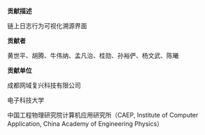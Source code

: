 **贡献描述**

链上日志行为可视化溯源界面

**贡献者**

黄世平、胡腾、牛伟纳、孟凡治、桂勋、孙裕俨、杨文武、陈曦

**贡献单位**

成都网域复兴科技有限公司

电子科技大学

中国工程物理研究院计算机应用研究所（CAEP, Institute of Computer Application, China Academy of Engineering Physics）
